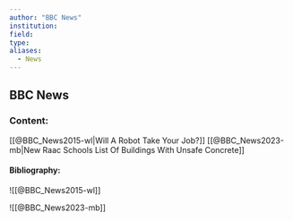 ```yaml
---
author: "BBC News"
institution:
field:
type:
aliases:
  - News
---
```


## BBC News

### Content:
[[@BBC_News2015-wl|Will A Robot Take Your Job?]]
[[@BBC_News2023-mb|New Raac Schools List Of Buildings With Unsafe Concrete]]

#### Bibliography:

![[@BBC_News2015-wl]]

![[@BBC_News2023-mb]]